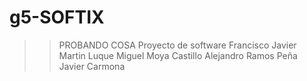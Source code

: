 # g5-SOFTIX
>>PROBANDO COSA
Proyecto de software
Francisco Javier Martin Luque
Miguel Moya Castillo
Alejandro Ramos Peña
Javier Carmona 
